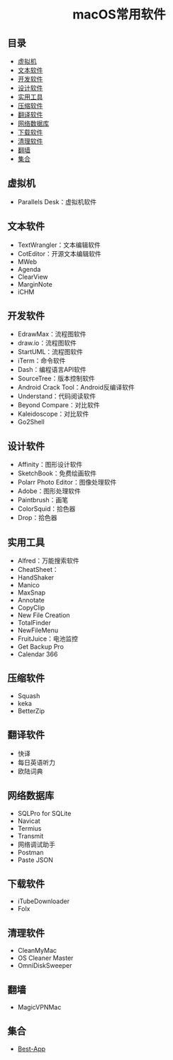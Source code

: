 <h1 align="center">macOS常用软件</h1>

## 目录
* [虚拟机](#虚拟机)
* [文本软件](#文本软件)
* [开发软件](#开发软件)
* [设计软件](#设计软件)
* [实用工具](#实用工具)
* [压缩软件](#压缩软件)
* [翻译软件](#翻译软件)
* [网络数据库](#网络数据库)
* [下载软件](#下载软件)
* [清理软件](#清理软件)
* [翻墙](#翻墙)
* [集合](#集合)

## 虚拟机
* Parallels Desk：虚拟机软件

## 文本软件
* TextWrangler：文本编辑软件 
* CotEditor：开源文本编辑软件
* MWeb
* Agenda
* ClearView
* MarginNote
* iCHM


## 开发软件
* EdrawMax：流程图软件
* draw.io：流程图软件
* StartUML：流程图软件
* iTerm：命令软件
* Dash：编程语言API软件
* SourceTree：版本控制软件
* Android Crack Tool：Android反编译软件
* Understand：代码阅读软件
* Beyond Compare：对比软件
* Kaleidoscope：对比软件
* Go2Shell

## 设计软件
* Affinity：图形设计软件
* SketchBook：免费绘画软件
* Polarr Photo Editor：图像处理软件
* Adobe：图形处理软件
* Paintbrush：画笔
* ColorSquid：拾色器
* Drop：拾色器

## 实用工具
* Alfred：万能搜索软件
* CheatSheet：
* HandShaker
* Manico
* MaxSnap
* Annotate
* CopyClip
* New File Creation
* TotalFinder
* NewFileMenu
* FruitJuice：电池监控
* Get Backup Pro
* Calendar 366

## 压缩软件
* Squash
* keka
* BetterZip

## 翻译软件
* 快译
* 每日英语听力
* 欧陆词典

## 网络数据库
* SQLPro for SQLite
* Navicat
* Termius
* Transmit
* 网络调试助手
* Postman
* Paste JSON

## 下载软件
* iTubeDownloader
* Folx

## 清理软件
* CleanMyMac
* OS Cleaner Master
* OmniDiskSweeper

## 翻墙
* MagicVPNMac

## 集合

* [Best-App](https://github.com/hzlzh/Best-App)